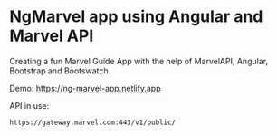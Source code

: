 # NgMarvel app using Angular and Marvel API

Creating a fun Marvel Guide App with the help of MarvelAPI, Angular, Bootstrap and Bootswatch.


Demo: https://ng-marvel-app.netlify.app

API in use:
```
https://gateway.marvel.com:443/v1/public/
```
